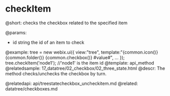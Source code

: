 checkItem
=============
@short:
	checks the checkbox	related to the specified item

@params:
- id	string	the id of an item to check


@example:
tree = new webix.ui({
    view:"tree",
  	template:"{common.icon()} {common.folder()} {common.checkbox()} #value#",
    ...
});
tree.checkItem('node1'); //'node1' is the item id
@template:	api_method
@relatedsample:
	17_datatree/02_checkbox/02_three_state.html
@descr:
The method checks/unchecks the checkbox by turn.

@relatedapi:
	api/treestatecheckbox_uncheckitem.md
@related:
	datatree/checkboxes.md